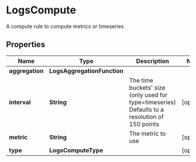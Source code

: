 

# LogsCompute

A compute rule to compute metrics or timeseries

## Properties

Name | Type | Description | Notes
------------ | ------------- | ------------- | -------------
**aggregation** | **LogsAggregationFunction** |  | 
**interval** | **String** | The time buckets&#39; size (only used for type&#x3D;timeseries) Defaults to a resolution of 150 points |  [optional]
**metric** | **String** | The metric to use |  [optional]
**type** | **LogsComputeType** |  |  [optional]



